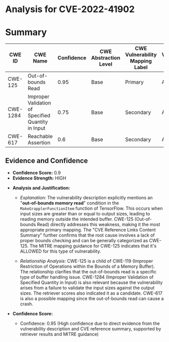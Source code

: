 # Analysis for CVE-2022-41902

# Summary
| CWE ID | CWE Name | Confidence | CWE Abstraction Level | CWE Vulnerability Mapping Label | CWE-Vulnerability Mapping Notes |
|---|---|---|---|---|---|
| CWE-125 | Out-of-bounds Read | 0.95 | Base | Primary | Allowed |
| CWE-1284 | Improper Validation of Specified Quantity in Input | 0.75 | Base | Secondary | Allowed |
| CWE-617 | Reachable Assertion | 0.6 | Base | Secondary | Allowed |

## Evidence and Confidence

*   **Confidence Score:** 0.9
*   **Evidence Strength:** HIGH

- **Analysis and Justification:**  
  - *Explanation:* The vulnerability description explicitly mentions an "**out-of-bounds memory read**" condition in the `MakeGrapplerFunctionItem` function of TensorFlow. This occurs when input sizes are greater than or equal to output sizes, leading to reading memory outside the intended buffer. CWE-125 (Out-of-bounds Read) directly addresses this weakness, making it the most appropriate primary mapping. The "CVE Reference Links Content Summary" further confirms that the root cause involves a lack of proper bounds checking and can be generally categorized as CWE-125. The MITRE mapping guidance for CWE-125 indicates that it's ALLOWED for this type of vulnerability.

  - *Relationship Analysis:* CWE-125 is a child of CWE-119 (Improper Restriction of Operations within the Bounds of a Memory Buffer). The relationship clarifies that the out-of-bounds read is a specific type of buffer handling issue. CWE-1284 (Improper Validation of Specified Quantity in Input) is also relevant because the vulnerability arises from a failure to validate the input sizes against the output sizes. The retriever scores also indicated it as a candidate. CWE-617 is also a possible mapping since the out-of-bounds read can cause a crash.

- **Confidence Score:**  
  - Confidence: 0.95 (High confidence due to direct evidence from the vulnerability description and CVE reference summary, supported by retriever results and MITRE guidance)
